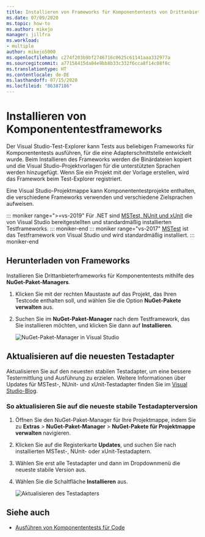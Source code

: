 ```yaml
---
title: Installieren von Frameworks für Komponententests von Drittanbietern
ms.date: 07/09/2020
ms.topic: how-to
ms.author: mikejo
manager: jillfra
ms.workload:
- multiple
author: mikejo5000
ms.openlocfilehash: c274f203b9bf2746716c0625c61141aaa332977a
ms.sourcegitcommit: a77158415da04e9bb8b33c332f6cca8f14c08f8c
ms.translationtype: HT
ms.contentlocale: de-DE
ms.lasthandoff: 07/15/2020
ms.locfileid: "86387186"
---
```

# <a name="install-unit-test-frameworks"></a>Installieren von Komponententestframeworks

Der Visual Studio-Test-Explorer kann Tests aus beliebigen Frameworks für Komponententests ausführen, für die eine Adapterschnittstelle entwickelt wurde. Beim Installieren des Frameworks werden die Binärdateien kopiert und die Visual Studio-Projektvorlagen für die unterstützten Sprachen werden hinzugefügt. Wenn Sie ein Projekt mit der Vorlage erstellen, wird das Framework beim Test-Explorer registriert.

Eine Visual Studio-Projektmappe kann Komponententestprojekte enthalten, die verschiedene Frameworks verwenden und verschiedene Zielsprachen aufweisen.

::: moniker range=">=vs-2019"
Für .NET sind [MSTest, NUnit und xUnit](getting-started-with-unit-testing.md) die von Visual Studio bereitgestellten und standardmäßig installierten Testframeworks.
::: moniker-end
::: moniker range="vs-2017"
[MSTest](getting-started-with-unit-testing.md) ist das Testframework von Visual Studio und wird standardmäßig installiert.
::: moniker-end

## <a name="acquire-frameworks"></a>Herunterladen von Frameworks

Installieren Sie Drittanbieterframeworks für Komponententests mithilfe des **NuGet-Paket-Managers**.

1. Klicken Sie mit der rechten Maustaste auf das Projekt, das Ihren Testcode enthalten soll, und wählen Sie die Option **NuGet-Pakete verwalten** aus.

2. Suchen Sie im **NuGet-Paket-Manager** nach dem Testframework, das Sie installieren möchten, und klicken Sie dann auf **Installieren**.

   ![NuGet-Paket-Manager in Visual Studio](media/vs-2019/nuget-package-manager.png)

## <a name="update-to-the-latest-test-adapters"></a>Aktualisieren auf die neuesten Testadapter

Aktualisieren Sie auf den neuesten stabilen Testadapter, um eine bessere Testermittlung und Ausführung zu erzielen. Weitere Informationen über Updates für MSTest-, NUnit- und xUnit-Testadapter finden Sie im [Visual Studio-Blog](https://devblogs.microsoft.com/visualstudio/test-experience-improvements/).

### <a name="to-update-to-the-latest-stable-test-adapter-version"></a>So aktualisieren Sie auf die neueste stabile Testadapterversion

1. Öffnen Sie den NuGet-Paket-Manager für Ihre Projektmappe, indem Sie zu **Extras** > **NuGet-Paket-Manager** > **NuGet-Pakete für Projektmappe verwalten** navigieren.

2. Klicken Sie auf die Registerkarte **Updates**, und suchen Sie nach installierten MSTest-, NUnit- oder xUnit-Testadaptern.

3. Wählen Sie erst alle Testadapter und dann im Dropdownmenü die neueste stabile Version aus.

4. Wählen Sie die Schaltfläche **Installieren** aus.

   ![Aktualisieren des Testadapters](media/install-adapter-upgrade.png)

## <a name="see-also"></a>Siehe auch

- [Ausführen von Komponententests für Code](../test/unit-test-your-code.md)
